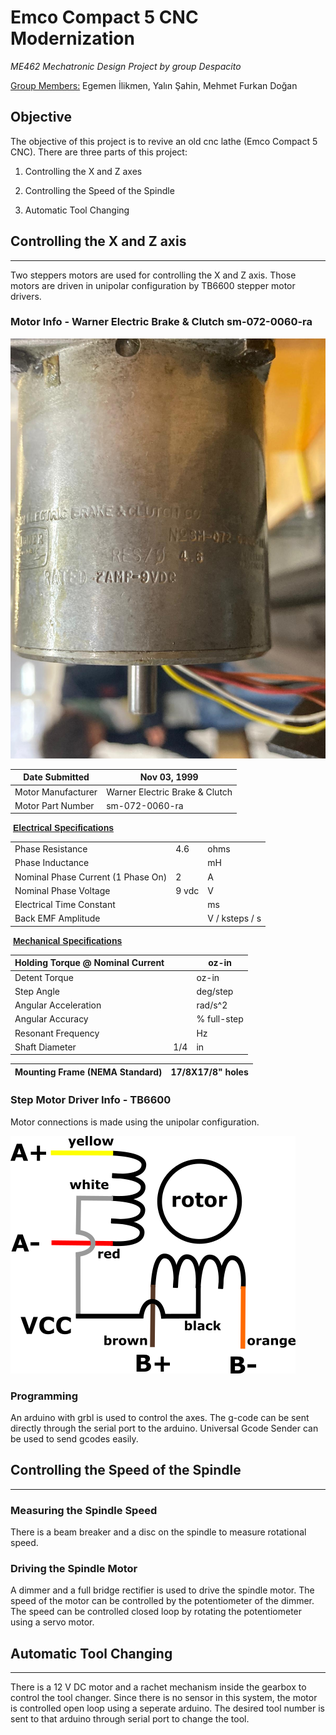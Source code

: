 # Emco Compact 5 CNC Modernization

*ME462 Mechatronic Design Project by group Despacito*

<u>Group Members:</u> Egemen İlikmen, Yalın Şahin, Mehmet Furkan Doğan

## Objective

The objective of this project is to revive an old cnc lathe (Emco Compact 5 CNC). There are three parts of this project:

1. Controlling the X and Z axes

2. Controlling the Speed of the Spindle

3. Automatic Tool Changing

## Controlling the X and Z axis

---

Two steppers motors are used for controlling the X and Z axis. Those motors are driven in unipolar configuration by TB6600 stepper motor drivers.

### Motor Info - Warner Electric Brake & Clutch sm-072-0060-ra

![z-step-specs.jpeg](/Documents/z-step-specs.jpeg)

| Date Submitted     | Nov 03, 1999                   |
| ------------------ | ------------------------------ |
| Motor Manufacturer | Warner Electric Brake & Clutch |
| Motor Part Number  | sm-072-0060-ra                 |

 **<u><font face="Arial">Electrical Specifications</font></u>**

|                                    |       |                |
| ---------------------------------- | ----- | -------------- |
| Phase Resistance                   | 4.6   | ohms           |
| Phase Inductance                   |       | mH             |
| Nominal Phase Current (1 Phase On) | 2     | A              |
| Nominal Phase Voltage              | 9 vdc | V              |
| Electrical Time Constant           |       | ms             |
| Back EMF Amplitude                 |       | V / ksteps / s |

 **<u><font face="Arial">Mechanical Specifications</font></u>**

| Holding Torque @ Nominal Current |     | oz-in       |
| -------------------------------- | --- | ----------- |
| Detent Torque                    |     | oz-in       |
| Step Angle                       |     | deg/step    |
| Angular Acceleration             |     | rad/s^2     |
| Angular Accuracy                 |     | % full-step |
| Resonant Frequency               |     | Hz          |
| Shaft Diameter                   | 1/4 | in          |

| Mounting Frame (NEMA Standard) | 17/8X17/8" holes |
| ------------------------------ | ---------------- |

### Step Motor Driver Info - TB6600

Motor connections is made using the unipolar configuration.

![stepper_motor_diagram.png](/Documents/stepper_motor_diagram.png)

### Programming

An arduino with grbl is used to control the axes. The g-code can be sent directly through the serial port to the arduino. Universal Gcode Sender can be used to send gcodes easily.

## Controlling the Speed of the Spindle

---

### Measuring the Spindle Speed

There is a beam breaker and a disc on the spindle to measure rotational speed.

### Driving the Spindle Motor

A dimmer and a full bridge rectifier is used to drive the spindle motor. The speed of the motor can be controlled by the potentiometer of the dimmer. The speed can be controlled closed loop by rotating the potentiometer using a servo motor.

## Automatic Tool Changing

---

There is a 12 V DC motor and a rachet mechanism inside the gearbox to control the tool changer. Since there is no sensor in this system, the motor is controlled open loop using a seperate arduino. The desired tool number is sent to that arduino through serial port to change the tool.
